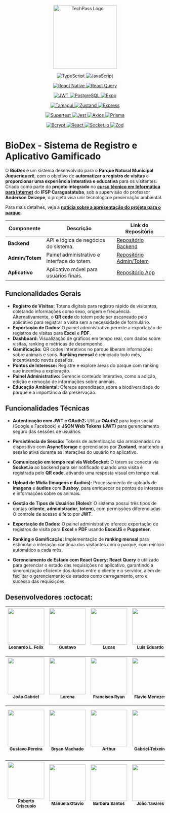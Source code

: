 <p align="center">
  <img width="200" src="https://gist.githubusercontent.com/6aleatorio6/b7667f910d555388c0ef02588b38ec65/raw/183f785c99d9217605f8494ec6440c3cdc5b3b33/logo.png" alt="TechPass Logo"/>
</p>

<p align="center">
  <a href="https://www.typescriptlang.org/" target="_blank">
    <img src="https://img.shields.io/badge/TypeScript-Language-3178C6?style=for-the-badge&logo=typescript" alt="TypeScript"/>
  </a>
   <a href="https://developer.mozilla.org/en-US/docs/Web/JavaScript" target="_blank">
    <img src="https://img.shields.io/badge/JavaScript-Language-F7DF1E?style=for-the-badge&logo=javascript" alt="JavaScript"/>
  </a>
</p>

<p align="center">
  <a href="https://reactnative.dev/" target="_blank">
    <img src="https://img.shields.io/badge/React%20Native-Mobile%20Framework-61DAFB?style=for-the-badge&logo=react" alt="React Native"/>
  </a>
  <a href="https://react-query.tanstack.com/" target="_blank">
    <img src="https://img.shields.io/badge/React%20Query-Data%20Fetching-FF4154?style=for-the-badge&logo=reactquery" alt="React Query"/>
  </a>
</p>

<p align="center">
  <a href="https://jwt.io/" target="_blank">
    <img src="https://img.shields.io/badge/JWT-Authentication-000000?style=for-the-badge&logo=jsonwebtokens" alt="JWT"/>
  </a>
  <a href="https://www.postgresql.org/" target="_blank">
    <img src="https://img.shields.io/badge/PostgreSQL-Database-4169E1?style=for-the-badge&logo=postgresql" alt="PostgreSQL"/>
  </a>
 <a href="https://expo.dev/" target="_blank">
    <img src="https://img.shields.io/badge/Expo-Platform-000020?style=for-the-badge&logo=expo" alt="Expo"/>
  </a>
</p>

<p align="center">
  <a href="https://tamagui.dev/" target="_blank">
    <img src="https://img.shields.io/badge/Tamagui-UI%20Framework-000000?style=for-the-badge&logo=tamagui" alt="Tamagui"/>
  </a>
  <a href="https://github.com/pmndrs/zustand" target="_blank">
    <img src="https://img.shields.io/badge/Zustand-State%20Management-7A4B9B?style=for-the-badge&logo=zustand" alt="Zustand"/>
  </a>
    <a href="https://expressjs.com/" target="_blank">
    <img src="https://img.shields.io/badge/Express-Web%20Framework-000000?style=for-the-badge&logo=express" alt="Express"/>
  </a>
</p>

<p align="center">

  <a href="https://supertestjs.org/" target="_blank">
    <img src="https://img.shields.io/badge/Supertest-HTTP%20Assertions-00D4B7?style=for-the-badge&logo=supertest" alt="Supertest"/>
  </a>
  <a href="https://jestjs.io/" target="_blank">
    <img src="https://img.shields.io/badge/Jest-Testing-00C7B7?style=for-the-badge&logo=jest" alt="Jest"/>
  </a>
    <a href="https://axios-http.com/" target="_blank">
    <img src="https://img.shields.io/badge/Axios-HTTP%20Client-5A29E4?style=for-the-badge&logo=axios" alt="Axios"/>
  </a>
   <a href="https://www.prisma.io/" target="_blank">
    <img src="https://img.shields.io/badge/Prisma-ORM-2D3748?style=for-the-badge&logo=prisma" alt="Prisma"/>
  </a>
</p>

<p align="center">
 <a href="https://www.npmjs.com/package/bcrypt" target="_blank">
    <img src="https://img.shields.io/badge/Bcrypt-Security-00C7B7?style=for-the-badge&logo=lock" alt="Bcrypt"/>
  </a>
 <a href="https://reactjs.org/" target="_blank">
    <img src="https://img.shields.io/badge/React-Library-61DAFB?style=for-the-badge&logo=react" alt="React"/>
  </a>

  <a href="https://socket.io/" target="_blank">
    <img src="https://img.shields.io/badge/Socket.io-Realtime-000000?style=for-the-badge&logo=socketdotio" alt="Socket.io"/>
  </a>
 <a href="https://github.com/colinhacks/zod" target="_blank">
    <img src="https://img.shields.io/badge/Zod-Schema%20Validation-2C8C99?style=for-the-badge&logo=zod" alt="Zod"/>
  </a>
</p>

# BioDex - Sistema de Registro e Aplicativo Gamificado

O **BioDex** é um sistema desenvolvido para o **Parque Natural Municipal Juqueriquerê**, com o objetivo de **automatizar o registro de visitas** e **proporcionar uma experiência interativa e educativa** para os visitantes. Criado como parte do **projeto integrado** no **[curso técnico em Informática para Internet](https://www.ifspcaraguatatuba.edu.br/cursos/tecnico/tecnico-em-informatica-para-internethttps://www.ifspcaraguatatuba.edu.br/cursos/tecnico/tecnico-em-informatica-para-internet)** do **IFSP Caraguatatuba**, sob a supervisão do professor **Anderson Deizepe**, o projeto visa unir tecnologia e preservação ambiental.

Para mais detalhes, veja a **[notícia sobre a apresentação do projeto para o parque](https://www.caraguatatuba.sp.gov.br/pmc/2024/06/prefeitura-de-caraguatatuba-recebe-alunos-do-ifsp-para-apresentacao-de-aplicativo-para-o-parque-juqueriquere/#:~:text=A%20Prefeitura%20de%20Caraguatatuba%20abriu,ter%C3%A7a%2Dfeira%20(18))**.


| Componente     | Descrição                                      | Link do Repositório                                 |
|-----------------|----------------------------------------------|----------------------------------------------------|
| **Backend**    | API e lógica de negócios do sistema.          | [Repositório Backend](https://github.com/6aleatorio6/pj3-backend) |
| **Admin/Totem**| Painel administrativo e interface do totem.   | [Repositório Admin/Totem](https://github.com/lorislolo/pi-3sem) |
| **Aplicativo** | Aplicativo móvel para usuários finais.        | [Repositório App](https://github.com/Programadorwolrd/pj3-Aplicativo-Municipal) |

## Funcionalidades Gerais

- **Registro de Visitas:** Totens digitais para registro rápido de visitantes, coletando informações como sexo, origem e frequência. Alternativamente, o **QR code** do totem pode ser escaneado pelo aplicativo para registrar a visita sem a necessidade de formulário.
- **Exportação de Dados:** O painel administrativo permite a exportação de registros de visitas para **Excel** e **PDF**.
- **Dashboard:** Visualização de gráficos em tempo real, com dados sobre visitas, ranking e métricas de desempenho.
- **Gamificação:** QR codes interativos no parque liberam informações sobre animais e sons. **Ranking mensal** é reiniciado todo mês, incentivando novos desafios.
- **Pontos de Interesse:** Registre e explore áreas do parque com ranking que incentiva a exploração.
- **Painel Administrativo:** Gerencie conteúdo interativo, como a adição, edição e remoção de informações sobre animais.
- **Educação Ambiental:** Oferece aprendizado sobre a biodiversidade do parque e a importância da preservação.

## Funcionalidades Técnicas

- **Autenticação com JWT e OAuth2:** Utiliza **OAuth2** para login social (Google e Facebook) e **JSON Web Tokens (JWT)** para gerenciamento seguro das sessões de usuários.
  
- **Persistência de Sessão:** Tokens de autenticação são armazenados no dispositivo com **AsyncStorage** e gerenciados por **Zustand**, mantendo a sessão ativa durante as interações do usuário no aplicativo.

- **Comunicação em tempo real via WebSocket:** O totem se conecta via **Socket.io** ao backend para ser notificado quando uma visita é registrada pelo **QR code**, ativando uma resposta visual em tempo real.

- **Upload de Mídia (Imagens e Áudios):** Processamento de uploads de **imagens** e **áudios** com **Busboy**, para enriquecer os pontos de interesse e informações sobre os animais.

- **Gestão de Tipos de Usuários (Roles):** O sistema possui três tipos de contas (**cliente**, **administrador**, **totem**), com permissões diferenciadas. O controle de acesso é feito por **JWT**.

- **Exportação de Dados:** O painel administrativo oferece exportação de registros de visita para **Excel** e **PDF** usando **ExcelJS** e **Puppeteer**.

- **Ranking e Gamificação:** Implementação de **ranking mensal** para estimular a interação contínua dos visitantes com o parque, com reinício automático a cada mês.
  
- **Gerenciamento de Estado com React Query:** **React Query** é utilizado para gerenciar o estado das requisições no aplicativo, garantindo a sincronização eficiente dos dados entre o cliente e o servidor, além de facilitar o gerenciamento de estados como carregamento, erro e sucesso das requisições.



## Desenvolvedores :octocat:

| [<img src="https://avatars.githubusercontent.com/u/132392161?v=4" width=115><br><sub>Leonardo L. Felix</sub>](https://github.com/6aleatorio6) | [<img src="https://avatars.githubusercontent.com/u/133153521?v=4" width=115><br><sub>Gustavo</sub>](https://github.com/Guxtavo9) | [<img src="https://avatars.githubusercontent.com/u/136916226?v=4" width=115><br><sub>Lucas</sub>](https://github.com/lucas2007c) | [<img src="https://avatars.githubusercontent.com/u/133153563?v=4" width=115><br><sub>Luis Eduardo</sub>](https://github.com/Luis-eduardo-sl) | [<img src="https://avatars.githubusercontent.com/u/128484070?v=4" width=115><br><sub>Philype Jorge</sub>](https://github.com/Programadorwolrd) |
|:-----------------------------------------------------------------------------------------------------------------------------------------:|:----------------------------------------------------------------------------------------------------------------------------:|:-----------------------------------------------------------------------------------------------------------:|:------------------------------------------------------------------------------------------------------------:|:-----------------------------------------------------------------------------------------------------------------------------:|

| [<img src="https://avatars.githubusercontent.com/u/133153956?v=4" width=115><br><sub>João Gabriel</sub>](https://github.com/JGabrielBesera#jo%C3%A3o-gabriel-de-faria-beserra) | [<img src="https://avatars.githubusercontent.com/u/133153441?v=4" width=115><br><sub>Lorena</sub>](https://github.com/lorislolo) | [<img src="https://avatars.githubusercontent.com/u/133154067?v=4" width=115><br><sub>Francisco Ryan</sub>](https://github.com/ryanolv44) | [<img src="https://avatars.githubusercontent.com/u/141774746?s=400&u=5f5019b00fefc620b3a981cb1aca7219a35fd0e7&v=4" width=115><br><sub>Flavio Menezes</sub>](https://www.linkedin.com/in/fl%C3%A1vio-menezes-4b92231b2/) | [<img src="https://avatars.githubusercontent.com/u/133154457?v=4" width=115><br><sub>Matheus</sub>](https://github.com/MatheusMadin) |
|:-----------------------------------------------------------------------------------------------------------------------------------------:|:----------------------------------------------------------------------------------------------------------------------------:|:-----------------------------------------------------------------------------------------------------------:|:-------------------------------------------------------------------------------------------------------------------------------------------------:|:--------------------------------------------------------------------------------------------------------------------------------------:|

| [<img src="https://avatars.githubusercontent.com/u/133153521?v=4" width=115><br><sub>Gustavo Pereira</sub>](https://github.com/Guxtavo9) | [<img src="https://avatars.githubusercontent.com/u/133154012?v=4" width=115><br><sub>Bryan Machado</sub>](https://github.com/Bryan-Machado) | [<img src="https://avatars.githubusercontent.com/u/159071386?v=4" width=115><br><sub>Arthur</sub>](https://github.com/ARTHURcantu) | [<img src="https://avatars.githubusercontent.com/u/133154082?v=4" width=115><br><sub>Gabriel Teixeira</sub>](https://github.com/Gabriel-Te) | [<img src="https://avatars.githubusercontent.com/u/133153603?v=4" width=115><br><sub>Clemerson Santos</sub>](https://github.com/ClemersonIFSP) |
|:--------------------------------------------------------------------------------------------------------------------------------------:|:-----------------------------------------------------------------------------------------------------------------------------:|:-----------------------------------------------------------------------------------------------------------:|:----------------------------------------------------------------------------------------------------------------------------:|:------------------------------------------------------------------------------------------------------------:|

| [<img src="https://avatars.githubusercontent.com/u/127694300?v=4" width=115><br><sub>Roberto Criscuolo</sub>](https://github.com/roberto-criscuolo) | [<img src="https://avatars.githubusercontent.com/u/141782711?v=4" width=115><br><sub>Manuela Otavio</sub>](https://github.com/manuelazotavio) | [<img src="https://avatars.githubusercontent.com/u/143025062?v=4" width=115><br><sub>Barbara Santos</sub>](https://github.com/Barbarasantoos) | [<img src="https://avatars.githubusercontent.com/u/117996562?v=4" width=115><br><sub>João Tavares</sub>](https://github.com/joaotavaresmatos) |
|:-------------------------------------------------------------------------------------------------------------------------------------------------:|:-----------------------------------------------------------------------------------------------------------------------------:|:------------------------------------------------------------------------------------------------------------:|:-----------------------------------------------------------------------------------------------------------------------------------------:|
